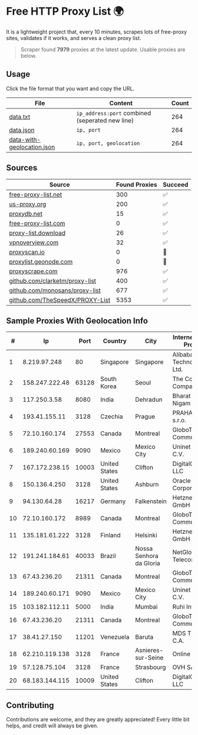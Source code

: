 
# Free HTTP Proxy List 🌍

It is a lightweight project that, every 10 minutes, scrapes lots of free-proxy sites, validates if it works, and serves a clean proxy list.


> Scraper found **7979** proxies at the latest update. Usable proxies are below.

## Usage

Click the file format that you want and copy the URL.


|File|Content|Count|
|----|-------|-----|
|[data.txt](https://raw.githubusercontent.com/themiralay/Proxy-List-World/master/data.txt)|`ip_address:port` combined (seperated new line)|264|
|[data.json](https://raw.githubusercontent.com/themiralay/Proxy-List-World/master/data.json)|`ip, port`|264|
|[data-with-geolocation.json](https://raw.githubusercontent.com/themiralay/Proxy-List-World/master/data-with-geolocation.json)|`ip, port, geolocation`|264|

## Sources

|Source|Found Proxies|Succeed|
|------|-------------|-------|
|[free-proxy-list.net](https://free-proxy-list.net)|300|✅|
|[us-proxy.org](https://www.us-proxy.org)|200|✅|
|[proxydb.net](http://proxydb.net)|15|✅|
|[free-proxy-list.com](https://free-proxy-list.com/?page=&port=&type%5B%5D=http&type%5B%5D=https&up_time=0&search=Search)|0|✅|
|[proxy-list.download](https://www.proxy-list.download/HTTP)|26|✅|
|[vpnoverview.com](https://vpnoverview.com/privacy/anonymous-browsing/free-proxy-servers)|32|✅|
|[proxyscan.io](https://www.proxyscan.io)|0|🚫|
|[proxylist.geonode.com](https://proxylist.geonode.com/api/proxy-list?limit=300&page=1&sort_by=lastChecked&sort_type=desc&protocols=http,https)|0|🚫|
|[proxyscrape.com](https://api.proxyscrape.com/v2/?request=displayproxies&protocol=http&timeout=10000&country=all&ssl=all&anonymity=all)|976|✅|
|[github.com/clarketm/proxy-list](https://raw.githubusercontent.com/clarketm/proxy-list/master/proxy-list-raw.txt)|400|✅|
|[github.com/monosans/proxy-list](https://raw.githubusercontent.com/monosans/proxy-list/main/proxies/http.txt)|677|✅|
|[github.com/TheSpeedX/PROXY-List](https://raw.githubusercontent.com/TheSpeedX/PROXY-List/master/http.txt)|5353|✅|


## Sample Proxies With Geolocation Info

|#|Ip|Port|Country|City|Internet Service Provider|
|-|--|----|-------|----|-------------------------|
|1|8.219.97.248|80|Singapore|Singapore|Alibaba (US) Technology Co., Ltd.|
|2|158.247.222.48|63128|South Korea|Seoul|The Constant Company, LLC|
|3|117.250.3.58|8080|India|Dehradun|Bharat Sanchar Nigam Ltd|
|4|193.41.155.11|3128|Czechia|Prague|PRAHA12.com s.r.o.|
|5|72.10.160.174|27553|Canada|Montreal|GloboTech Communications|
|6|189.240.60.169|9090|Mexico|Mexico City|Uninet S.A. de C.V.|
|7|167.172.238.15|10003|United States|Clifton|DigitalOcean, LLC|
|8|150.136.4.250|3128|United States|Ashburn|Oracle Corporation|
|9|94.130.64.28|16217|Germany|Falkenstein|Hetzner Online GmbH|
|10|72.10.160.172|8989|Canada|Montreal|GloboTech Communications|
|11|135.181.61.222|3128|Finland|Helsinki|Hetzner Online GmbH|
|12|191.241.184.61|40033|Brazil|Nossa Senhora da Gloria|NetGloria Telecom|
|13|67.43.236.20|21311|Canada|Montreal|GloboTech Communications|
|14|189.240.60.171|9090|Mexico|Mexico City|Uninet S.A. de C.V.|
|15|103.182.112.11|5000|India|Mumbai|Ruhi Infotech|
|16|67.43.236.20|21311|Canada|Montreal|GloboTech Communications|
|17|38.41.27.150|11201|Venezuela|Baruta|MDS TELECOM C.A.|
|18|62.210.119.138|3128|France|Asnieres-sur-Seine|Online S.A.S.|
|19|57.128.75.104|3128|France|Strasbourg|OVH SAS|
|20|68.183.144.115|10009|United States|Clifton|DigitalOcean, LLC|



## Contributing

Contributions are welcome, and they are greatly appreciated! Every
little bit helps, and credit will always be given.

